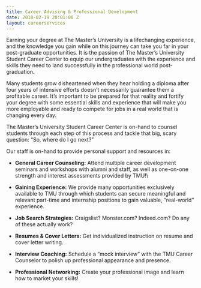 ```yaml
---
title: Career Advising & Professional Development
date: 2018-02-19 20:01:00 Z
layout: careerservices
---
```


Earning your degree at The Master’s University is a lifechanging experience, and the knowledge you gain while on this journey can take you far in your post-graduate opportunities. It is the passion of The Master’s University Student Career Center to equip our undergraduates with the experience and skills they need to land successfully in the professional world post-graduation.

Many students grow disheartened when they hear holding a diploma after four years of intensive efforts doesn’t necessarily guarantee them a profitable career. It’s important to be prepared for that reality and fortify your degree with some essential skills and experience that will make you more employable and ready to compete for jobs in a real world that is changing every day.

The Master’s University Student Career Center is on-hand to counsel students through each step of this process and tackle that big, scary question: “So, where do I go next?”

Our staff is on-hand to provide personal support and resources in:

* **General Career Counseling:** Attend multiple career development seminars and workshops with alumni and staff, as well as one-on-one strength and interest assessments provided by TMU!\
   

* **Gaining Experience:** We provide many opportunities exclusively available to TMU through which students can secure meaningful and relevant part-time and internship positions to gain valuable, “real-world” experience. 

* **Job Search Strategies:** Craigslist? Monster.com? Indeed.com? Do any of these actually work? 

* **Resumes & Cover Letters:** Get individualized instruction on resume and cover letter writing.

* **Interview Coaching:** Schedule a “mock interview” with the TMU Career Counselor to polish up professional appearance and presence. 

* **Professional Networking:** Create your professional image and learn how to market your skills!